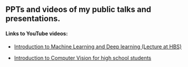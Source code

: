 ## PPTs and videos of my public talks and presentations.

#### Links to YouTube videos:

- [Introduction to Machine Learning and Deep learning (Lecture at HBS)](https://www.youtube.com/watch?v=lsizZGqDszc)

- [Introduction to Computer Vision for high school students](https://www.youtube.com/watch?v=rO3yP4ftB3U)
